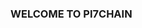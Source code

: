 ### WELCOME TO PI7CHAIN

<!--
**PI7CHAIN/PI7CHAIN** is a ✨ _special_ ✨ repository because its `README.md` (this file) appears on your GitHub profile.
Youtube: https://youtu.be/pwf4jVgLKjk
-->
